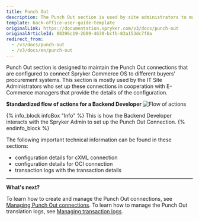 ```yaml
---
title: Punch Out
description: The Punch Out section is used by site administrators to maintain configuration connections to Spryker Commerce OS to procurement systems of different buyers.
template: back-office-user-guide-template
originalLink: https://documentation.spryker.com/v3/docs/punch-out
originalArticleId: 88396c19-2609-4630-bcfb-83a153dc7f8a
redirect_from:
  - /v3/docs/punch-out
  - /v3/docs/en/punch-out
---
```


Punch Out section is designed to maintain the Punch Out connections that are configured to connect Spryker Commerce OS to different buyers' procurement systems. This section is mostly used by the IT Site Administrators who set up these connections in cooperation with E-Commerce managers that provide the details of the configuration.

**Standardized flow of actions for a Backend Developer**
![Flow of actions](https://spryker.s3.eu-central-1.amazonaws.com/docs/User+Guides/Back+Office+User+Guides/Punch+Out/flow-of-actions-of-backend-developer.png) 

{% info_block infoBox "Info" %}
This is how the Backend Developer interacts with the  Spryker Admin to set up the Punch Out Connection.
{% endinfo_block %}

The following important technical information can be found in these sections:

* configuration details for cXML connection
* configuration details for OCI connection
* transaction logs with the transaction details
***
**What's next?**

To learn how to create and manage the Punch Out connections, see [Managing Punch Out connections](/docs/scos/user/back-office-user-guides/{{page.version}}/punch-out/managing-punch-out-connections.html).
To learn how to manage the Punch Out translation logs, see [Managing transaction logs](/docs/scos/user/back-office-user-guides/{{page.version}}/punch-out/managing-transactions-log.html).
